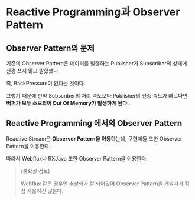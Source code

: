 # Reactive Programming과 Observer Pattern

## Observer Pattern의 문제

기존의 Observer Pattern은 데이터를 발행하는 Publisher가 Subscriber의 상태에 신경 쓰지 않고 발했했다.

즉, BackPressure이 없다는 것이다.

그렇기 때문에 만약 Subscriber의 처리 속도보다 Publisher의 전송 속도가 빠르다면 **버퍼가 모두 소모되어 Out Of Memory가 발생하게 된다.**

## Reactive Programming 에서의 Observer Pattern

Reactive Stream은 **Observer Pattern을 이용**하는데, 구현체들 또한 Observer Pattern을 이용한다.

따라서 Webflux나 RXJava 또한 Observer Pattern을 이용한다.

> (불확실 정보)
>
> Webflux 같은 경우엔 추상화가 잘 되어있어 Observer Pattern을 개발자가 직접 사용하진 않는다.